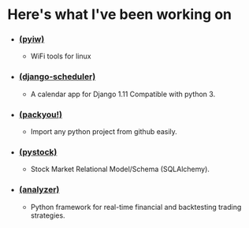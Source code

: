 
# Here's what I've been working on
* ### [(pyiw)](https://github.com/llazzaro/pyiw)
    * WiFi tools for linux 
* ### [(django-scheduler)](https://github.com/llazzaro/django-scheduler)
    * A calendar app for Django 1.11 Compatible with python 3.
* ### [(packyou!)](https://github.com/llazzaro/packyou)
    * Import any python project from github easily.
* ### [(pystock)](https://github.com/llazzaro/pystock)
    * Stock Market Relational Model/Schema (SQLAlchemy).
* ### [(analyzer)](https://github.com/llazzaro/analyzer)
    * Python framework for real-time financial and backtesting trading strategies.



